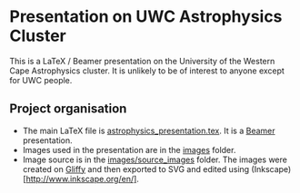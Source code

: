 Presentation on UWC Astrophysics Cluster
========================================

This is a LaTeX / Beamer presentation on the University of the Western Cape Astrophysics cluster. It is unlikely to be of interest to anyone except for UWC people.

Project organisation
--------------------

* The main LaTeX file is [astrophysics_presentation.tex](astrophysics_presentation.tex). It is a [Beamer](http://en.wikipedia.org/wiki/Beamer_(LaTeX)) presentation.
* Images used in the presentation are in the [images](images/) folder. 
* Image source is in the [images/source_images](images/source_images) folder. The images were created on [Gliffy](https://www.gliffy.com/) and then exported to SVG and edited using (Inkscape)[http://www.inkscape.org/en/].
